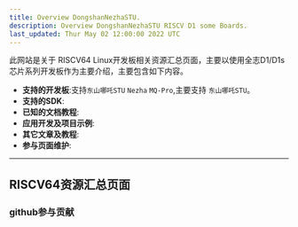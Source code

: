 ```yaml
---
title: Overview DongshanNezhaSTU.
description: Overview DongshanNezhaSTU RISCV D1 some Boards.
last_updated: Thur May 02 12:00:00 2022 UTC
---
```


此网站是关于 RISCV64 Linux开发板相关资源汇总页面，主要以使用全志D1/D1s芯片系列开发板作为主要介绍，主要包含如下内容。
- **支持的开发板**:支持`东山哪吒STU` `Nezha` `MQ-Pro`,主要支持 `东山哪吒STU`。
- **支持的SDK**:
- **已知的文档教程**:
- **应用开发及项目示例**:
- **其它文章及教程**:
- **参与页面维护**:
---
## RISCV64资源汇总页面

### github参与贡献